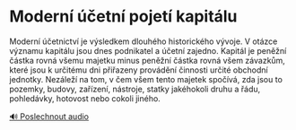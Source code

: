 # Moderní účetní pojetí kapitálu

<speak>
<prosody rate="95%" pitch="+0%">
<emphasis level="moderate">Moderní účetnictví je výsledkem dlouhého historického vývoje. V otázce významu kapitálu jsou dnes podnikatel a účetní zajedno.</emphasis> <emphasis level="strong">Kapitál je peněžní částka rovná všemu majetku minus peněžní částka rovná všem závazkům, které jsou k určitému dni přiřazeny provádění činnosti určité obchodní jednotky.</emphasis> <emphasis level="moderate">Nezáleží na tom, v čem všem tento majetek spočívá, zda jsou to pozemky, budovy, zařízení, nástroje, statky jakéhokoli druhu a řádu, pohledávky, hotovost nebo cokoli jiného.</emphasis>
</prosody>
</speak>

[🔊 Poslechnout audio](/data/7-paragraphs/audio/chapter_52/para_001-Modern-etnictv-je-vsledkem-dlouhho-historick.mp3) 